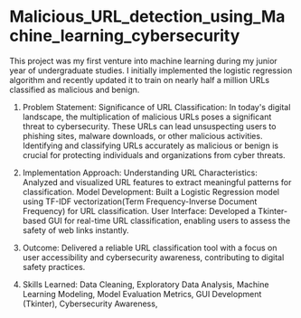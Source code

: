 # Malicious_URL_detection_using_Machine_learning_cybersecurity

This project was my first venture into machine learning during my junior year of undergraduate studies. I initially implemented the logistic regression algorithm and recently updated it to train on nearly half a million URLs classified as malicious and benign.

1. Problem Statement:
Significance of URL Classification: In today's digital landscape, the multiplication of malicious URLs poses a significant threat to cybersecurity. These URLs can lead unsuspecting users to phishing sites, malware downloads, or other malicious activities. Identifying and classifying URLs accurately as malicious or benign is crucial for protecting individuals and organizations from cyber threats.

2. Implementation Approach:
Understanding URL Characteristics: Analyzed and visualized URL features to extract meaningful patterns for classification.
Model Development: Built a Logistic Regression model using TF-IDF vectorization(Term Frequency-Inverse Document Frequency) for URL classification.
User Interface: Developed a Tkinter-based GUI for real-time URL classification, enabling users to assess the safety of web links instantly.

3. Outcome:
Delivered a reliable URL classification tool with a focus on user accessibility and cybersecurity awareness, contributing to digital safety practices.

4. Skills Learned:
Data Cleaning,
Exploratory Data Analysis,
Machine Learning Modeling,
Model Evaluation Metrics,
GUI Development (Tkinter),
Cybersecurity Awareness,
